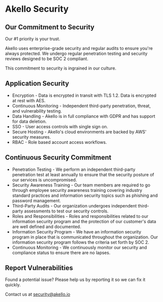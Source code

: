# Akello Security

## Our Commitment to Security

Our #1 priority is your trust.

Akello uses enterprise-grade security and regular audits to ensure you're always protected. We undergo regular penetration testing and security reviews designed to be SOC 2 compliant.

This commitment to security is ingrained in our culture.

## Application Security

- Encryption - Data is encrypted in transit with TLS 1.2. Data is encrypted at rest with AES.
- Continuous Monitoring - Independent third-party penetration, threat, and vulnerability testing.
- Data Handling - Akello is in full compliance with GDPR and has support for data deletion.
- SSO - User access controls with single sign on.
- Secure Hosting - Akello's cloud environments are backed by AWS' security measures.
- RBAC - Role based account access workflows.

## Continuous Security Commitment

- Penetration Testing - We perform an independent third-party penetration test at least annually to ensure that the security posture of our services is uncompromised.
- Security Awareness Training - Our team members are required to go through employee security awareness training covering industry standard practices and information security topics such as phishing and password management.
- Third-Party Audits - Our organization undergoes independent third-party assessments to test our security controls.
- Roles and Responsibilities - Roles and responsibilities related to our information security program and the protection of our customer's data are well defined and documented.
- Information Security Program - We have an information security program in place that is communicated throughout the organization. Our information security program follows the criteria set forth by SOC 2.
- Continuous Monitoring - We continuously monitor our security and compliance status to ensure there are no lapses.

## Report Vulnerabilities

Found a potential issue? Please help us by reporting it so we can fix it quickly.

Contact us at <security@akello.io>
